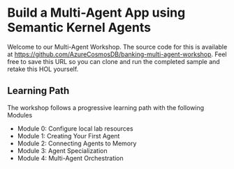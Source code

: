 # Build a Multi-Agent App using Semantic Kernel Agents

Welcome to our Multi-Agent Workshop. The source code for this is available at <https://github.com/AzureCosmosDB/banking-multi-agent-workshop>. Feel free to save this URL so you can clone and run the completed sample and retake this HOL yourself.

## Learning Path

The workshop follows a progressive learning path with the following Modules

- Module 0: Configure local lab resources
- Module 1: Creating Your First Agent
- Module 2: Connecting Agents to Memory
- Module 3: Agent Specialization
- Module 4: Multi-Agent Orchestration
